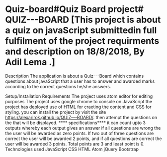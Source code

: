 # Quiz-board#Quiz Board project# QUIZ---BOARD [This project is about a quiz on javaScript submittedin full fulfilment of the project requirments and description on 18/8/2018, By Adil Lema .]

Description The application is about a Quiz---Board which contains questions about javaScript that a user has to answer and awarded marks according to the correct questions he/she answers.

Setup/Installation Requirements The project uses atom editor for editing purposes The project uses google chrome to console on JavaScript the project has deployed use of HTML for craeting the content and CSS for styling. you can install the project by visit the site https://alexarirok.github.io/QUIZ---BOARD/. then attempt the questions on the that will be displayed. **** specifications**** it can count upto 3 outputs whereby each output gives an answer if all questions are wrong the the user will be awarded as zero points. If two out of three questions are correct the user will be awarded 2 points, and if all questions are correct the user will be awarded 3 points. Total points are 3 and least point is 0. Technologies used JavaScript CSS HTML Atom jQuery Bootstrap
